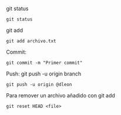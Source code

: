 git status
```
git status
```
git add
```
git add archivo.txt 
```
Commit:
```
git commit -m "Primer commit"
```
Push:
git push -u origin branch
```
git push -u origin @dleon
```

Para remover un archivo añadido con git add
```
git reset HEAD <file>
```
